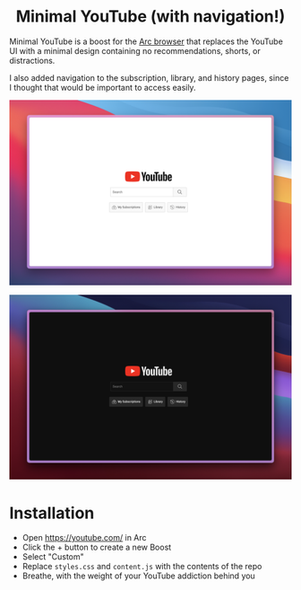 <div align="center">
  <h1>Minimal YouTube (with navigation!)</h1>
</div>

Minimal YouTube is a boost for the <a href="https://arc.net/">Arc browser</a> that replaces the YouTube UI with a minimal design containing no recommendations, shorts, or distractions.

I also added navigation to the subscription, library, and history pages, since I thought that would be important to access easily.

<p align="center">
  <img src="screenshot-light.png" width="1080">
</p>
<p align="center">
  <img src="screenshot-dark.png" width="1080">
</p>

# Installation
* Open https://youtube.com/ in Arc
* Click the + button to create a new Boost
* Select "Custom"
* Replace `styles.css` and `content.js` with the contents of the repo
* Breathe, with the weight of your YouTube addiction behind you
